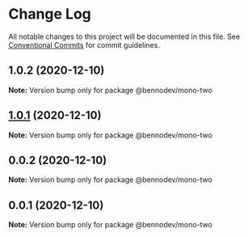# Change Log

All notable changes to this project will be documented in this file.
See [Conventional Commits](https://conventionalcommits.org) for commit guidelines.

## 1.0.2 (2020-12-10)

**Note:** Version bump only for package @bennodev/mono-two





## [1.0.1](https://github.com/agile-ts/github-actions-test/compare/v0.0.2...v1.0.1) (2020-12-10)

**Note:** Version bump only for package @bennodev/mono-two






## 0.0.2 (2020-12-10)

**Note:** Version bump only for package @bennodev/mono-two

## 0.0.1 (2020-12-10)

**Note:** Version bump only for package @bennodev/mono-two
